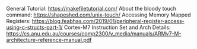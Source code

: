 General Tutorial: https://makefiletutorial.com/
About the bloody touch command: https://shapeshed.com/unix-touch/
Accessing Memory Mapped Registers: https://blog.feabhas.com/2019/01/peripheral-register-access-using-c-structs-part-1/
Cortex-M7 Instruction Set and Arch Details: https://cs.anu.edu.au/courses/comp2300/v_media/manuals/ARMv7-M-architecture-reference-manual.pdf